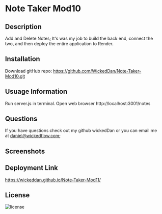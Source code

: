 
# Note Taker Mod10
## Description
Add and Delete Notes; It's was my job to build the back end, connect the two, and then deploy the entire application to Render.
## Installation
Download gitHub repo: https://github.com/WickedDan/Note-Taker-Mod10.git
## Usuage Information
Run server.js in terminal. Open web browser http://localhost:3001/notes
## Questions 
If you have questions check out my github wickedDan or you can email me at daniel@wickedflow.com;
## Screenshots

## Deployment Link
https://wickeddan.github.io/Note-Taker-Mod11/
## License
![license](https://img.shields.io/badge/None-License-blue)
            